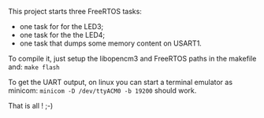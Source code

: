 
This project starts three FreeRTOS tasks:
* one task for for the LED3;
* one task for the the LED4;
* one task that dumps some memory content on USART1.

To compile it, just setup the libopencm3 and FreeRTOS paths in the makefile and:
`make flash`

To get the UART output, on linux you can start a terminal emulator as minicom:
`minicom -D /dev/ttyACM0 -b 19200` should work.

That is all !
;-)



